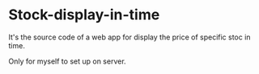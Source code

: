 # Stock-display-in-time

It's the source code of a web app for display the price of specific stoc in time.

Only for myself to set up on server.
